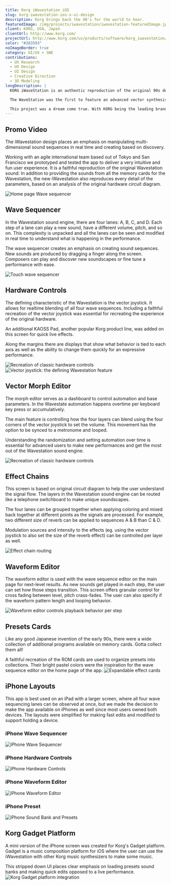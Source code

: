 ```yaml
---
title: Korg iWavestation iOS
slug: korg-iwavestation-ios-x-ui-design
description: Korg brings back the 90's for the world to hear.
featuredImage: /img/projects/iwavestation/iwavestation-featuredImage.jpg
client: KORG, USA, Japan
clientUrl: http://www.korg.com/
projectUrl: http://www.korg.com/us/products/software/korg_iwavestation/
color: "#283593"
noImageBorder: true
category: UI/UX + SWE
contributions:
  - UX Research
  - UX Design
  - UI Design
  - Creative Direction
  - 3D Modeling
longDescription: |
  KORG iWaveStation is an authentic reproduction of the original 90s device that was used by artists such as Michael Jackson, Phil Collins, and Depeche Mode.

  The WaveStation was the first to feature an advanced vector synthesis system that created new sounds by combining multiple waveforms. To this day it's still considered a legendary and unique instrument.

  This project was a dream come true. With KORG being the leading brand in music technology, it's the equivalent of being asked to reimagine the original Porsche 911 for the 21st century.
---
```


## Promo Video

<YouTube id="sKXIPwYw2LE"></YouTube>

The iWavestation design places an emphasis on manipulating multi-dimensional sound sequences in real time and creating based on discovery.

Working with an agile international team based out of Tokyo and San Francisco we prototyped and tested the app to deliver a very intuitive and fun user experience. It is a faithful reproduction of the original Wavestation sound: In addition to providing the sounds from all the memory cards for the Wavestation, the new iWavestation also reproduces every detail of the parameters, based on an analysis of the original hardware circuit diagram.

![Home page Wave sequencer](/img/projects/iwavestation/iwavestation-featuredImage.jpg)

## Wave Sequencer

In the Wavestation sound engine, there are four lanes: A, B, C, and D. Each step of a lane can play a new sound, have a different volume, pitch, and so on. This complexity is unpacked and all the lanes can be seen and modified in real time to understand what is happening in the performance.

The wave sequencer creates an emphasis on creating sound sequences. New sounds are produced by dragging a finger along the screen. Composers can play and discover new soundscapes or fine tune a performance with ease.

![Touch wave sequencer](/img/projects/iwavestation/iwavestation-wavesequencer.jpg)

## Hardware Controls

The defining characteristic of the Wavestation is the vector joystick. It allows for realtime blending of all four wave sequences. Including a faithful recreation of the vector joystick was essential for recreating the experience of the original hardware.

An additional KAOSS Pad, another popular Korg product line, was added on this screen for quick live effects.

Along the margins there are displays that show what behavior is tied to each axis as well as the ability to change them quickly for an expressive performance.

![Recreation of classic hardware controls](/img/projects/iwavestation/iwavestation-controls.jpg)
![Vector joystick: the defining Wavestation feature](/img/projects/iwavestation/iwavestation-joystick.jpg)

## Vector Morph Editor

The morph editor serves as a dashboard to control automation and base parameters. In the Wavestate automation happens overtime per keyboard key press or accumulatively.

The main feature is controlling how the four layers can blend using the four corners of the vector joystick to set the volume. This movement has the option to be synced to a metronome and looped.

Understanding the randomization and setting automation over time is essential for advanced users to make new performances and get the most out of the Wavestation sound engine.

![Recreation of classic hardware controls](/img/projects/iwavestation/iwavestation-vector.png)

## Effect Chains

This screen is based on original circuit diagram to help the user understand the signal flow. The layers in the Wavestation sound engine can be routed like a telephone switchboard to make unique soundscapes.

The four lanes can be grouped together when applying coloring and mixed back together at different points as the signals are processed. For example, two different size of reverb can be applied to sequences A & B than C & D.

Modulation sources and intensity to the effects (eg. using the vector joystick to also set the size of the reverb effect) can be controlled per layer as well.

![Effect chain routing](/img/projects/iwavestation/iwavestation-effects.jpg)

## Waveform Editor

The waveform editor is used with the wave sequence editor on the main page for next-level results. As new sounds get played in each step, the user can set how those steps transition. This screen offers granular control for cross fading between level, pitch crass-fades. The user can also specify if the waveform pattern length and looping behavior.

![Waveform editor controls playback behavior per step](/img/projects/iwavestation/iwavestation-waveformEditor.jpg)

## Presets Cards

Like any good Japanese invention of the early 90s, there were a wide collection of additional programs available on memory cards. Gotta collect them all!

A faithful recreation of the ROM cards are used to organize presets into collections. Their bright pastel colors were the inspiration for the wave sequence editor on the home page of the app.
![Expandable effect cards](/img/projects/iwavestation/iwavestation-cardsPresets.jpg)

## iPhone Layouts

This app is best used on an iPad with a larger screen, where all four wave sequencing lanes can be observed at once, but we made the decision to make the app available on iPhones as well since most users owned both devices. The layouts were simplified for making fast edits and modified to support holding a device.

### iPhone Wave Sequencer

![iPhone Wave Sequencer](/img/projects/iwavestation/iwavestation-ios-wavesequencer.jpg)

### iPhone Hardware Controls

![iPhone Hardware Controls](/img/projects/iwavestation/iwavestation-ios-controls.jpg)

### iPhone Waveform Editor

![iPhone Waveform Editor](/img/projects/iwavestation/iwavestation-ios-waveform.jpg)

### iPhone Preset

![iPhone Sound Bank and Presets](/img/projects/iwavestation/iwavestation-ios-preset.jpg)

## Korg Gadget Platform

A mini version of the iPhone screen was created for Korg's Gadget platform. Gadget is a music composition platform for iOS where the user can use the iWavestation with other Korg music synthesizers to make some music.

This stripped down UI places clear emphasis on loading presets sound banks and making quick edits opposed to a live performance.
![Korg Gadget platform integration](/img/projects/iwavestation/iwavestation-gadget.jpg)
